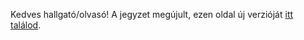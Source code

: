Kedves hallgató/olvasó! A jegyzet megújult, ezen oldal új verzióját [itt találod](https://nevemlaci.dev/prog2_jegyzet/Törzsanyag/3-kivetelek/).